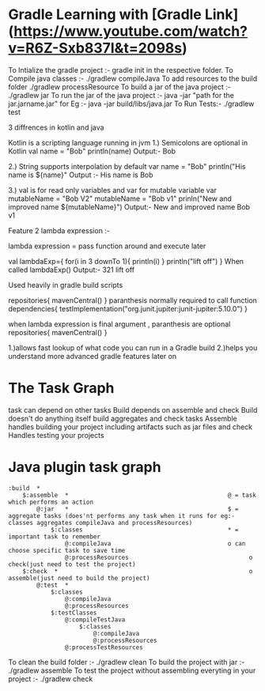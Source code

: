 
# Gradle Learning with [Gradle Link] (https://www.youtube.com/watch?v=R6Z-Sxb837I&t=2098s)

To Intialize the gradle project :- gradle init in the respective folder.
To Compile java classes :- ./gradlew compileJava
To add resources to the build folder ./gradlew processResource
To build a jar of the java project :- ./gradlew jar
To run the jar of the java project :- java -jar "path for the jar.jarname.jar"
for Eg :- java -jar build/libs/java.jar
To Run Tests:- ./gradlew test

3 diffrences in kotlin and java

Kotlin is a scripting language running in jvm
1.) Semicolons are optional in Kotlin
    val name = "Bob"
    println(name)
        Output:- Bob

2.) String supports interpolation by default
    var name = "Bob"
    println("His name is ${name}"
        Output :- His name is Bob

3.) val is for read only variables and var for mutable variable
    var mutableName = "Bob V2"
    mutableName = "Bob v1"
    prinln("New and improved name ${mutableName}")
        Output:- New and improved name Bob v1

Feature 2 lambda expression :-

lambda expression = pass function around and execute later

val lambdaExp={
for(i in 3 downTo 1){
println(i)
}
println("lift off")
}
When called lambdaExp()
Output:- 321 lift off

Used heavily in gradle build scripts

repositories{
mavenCentral()
}
paranthesis normally required to call function
       dependencies{
           testImplementation("org.junit.jupiter:junit-jupiter:5.10.0")
       }

when lambda expression is final argument , paranthesis are optional
      repositories{
      mavenCentral()
      }

1.)allows fast lookup of what code you can run in a Gradle build
2.)helps you understand more advanced gradle features later on

# The Task Graph
task can depend on other tasks
Build depends on assemble and check
Build doesn't do anything itself
build aggregates and check tasks
Assemble handles building your project including artifacts such as jar files and check Handles testing your projects


# Java plugin task graph
    :build  *
        $:assemble  *                                             @ = task which performs an action
            @:jar   *                                             $ = aggregate tasks (does'nt performs any task when it runs for eg:- classes aggregates compileJava and processResources)
                $:classes                                         * = important task to remember
                    @:compileJava                                 o can choose specific task to save time
                    @:processResources                                  o check(just need to test the project)
        $:check  *                                                      o assemble(just need to build the project)
            @:test  *
                $:classes
                    @:compileJava
                    @:processResources
                $:testClasses
                    @:compileTestJava
                        $:classes
                            @:compileJava
                            @:processResources
                    @:processTestResources


To clean the build folder :- ./gradlew clean
To build the project with jar :- ./gradlew assemble
To test the project without assembling everyting in your project :- ./gradlew check
